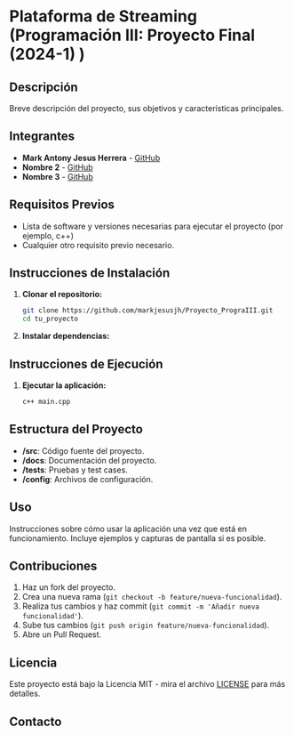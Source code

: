 # Plataforma de Streaming (Programación III: Proyecto Final (2024-1) )

## Descripción
Breve descripción del proyecto, sus objetivos y características principales.

## Integrantes
- **Mark Antony Jesus Herrera** - [GitHub](https://github.com/markjesusjh)
- **Nombre 2** - [GitHub](https://github.com/usuario2)
- **Nombre 3** - [GitHub](https://github.com/usuario3)

## Requisitos Previos
- Lista de software y versiones necesarias para ejecutar el proyecto (por ejemplo, c++)
- Cualquier otro requisito previo necesario.

## Instrucciones de Instalación
1. **Clonar el repositorio:**
    ```bash
    git clone https://github.com/markjesusjh/Proyecto_PrograIII.git
    cd tu_proyecto
    ```
2. **Instalar dependencias:**

## Instrucciones de Ejecución
1. **Ejecutar la aplicación:**
    ```bash
    c++ main.cpp
    ```

## Estructura del Proyecto
- **/src**: Código fuente del proyecto.
- **/docs**: Documentación del proyecto.
- **/tests**: Pruebas y test cases.
- **/config**: Archivos de configuración.

## Uso
Instrucciones sobre cómo usar la aplicación una vez que está en funcionamiento. Incluye ejemplos y capturas de pantalla si es posible.

## Contribuciones
1. Haz un fork del proyecto.
2. Crea una nueva rama (`git checkout -b feature/nueva-funcionalidad`).
3. Realiza tus cambios y haz commit (`git commit -m 'Añadir nueva funcionalidad'`).
4. Sube tus cambios (`git push origin feature/nueva-funcionalidad`).
5. Abre un Pull Request.

## Licencia
Este proyecto está bajo la Licencia MIT - mira el archivo [LICENSE](LICENSE) para más detalles.

## Contacto

